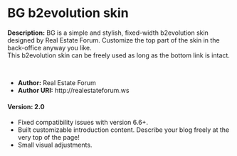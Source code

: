 <h1>BG b2evolution skin</h1>
<p><b>Description:</b> BG is a simple and stylish, fixed-width b2evolution skin designed by Real Estate Forum. Customize the top part of the skin in the back-office anyway you like. <br/>
This b2evolution skin can be freely used as long as the bottom link is intact.
</p>
<br/>
<ul>
<li><b>Author:</b> Real Estate Forum</li>
<li><b>Author URI:</b> http://realestateforum.ws</li>
</ul>
<h4>Version: 2.0</h4>	
<ul>
	<li> Fixed compatibility issues with version 6.6+.</li>
	<li> Built customizable introduction content. Describe your blog freely at the very top of the page!</li>
	<li> Small visual adjustments.</li>
</ul>
